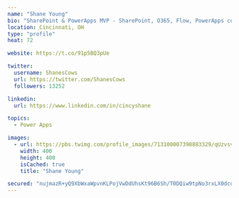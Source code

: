 ```yaml
---
name: "Shane Young"
bio: "SharePoint & PowerApps MVP - SharePoint, O365, Flow, PowerApps consulting? @PowerApps911 | Pure Snark? You found it."
location: Cincinnati, OH
type: "profile"
heat: 72

website: https://t.co/91p5BQ3pUe

twitter:
  username: ShanesCows
  url: https://twitter.com/ShanesCows
  followers: 13252

linkedin:
  url: https://www.linkedin.com/in/cincyshane

topics:
  - Power Apps

images:
  - url: https://pbs.twimg.com/profile_images/713100007398883329/qUzvsvQ3_400x400.jpg
    width: 400
    height: 400
    isCached: true
    title: "Shane Young"

secured: "nujmazR+yQ9XbWxaWpvnKLPojVwDdUhsKt96B6Sh/T0DQiw9tpNo3rxLX0dcuqpO66fkc11AjsT4clmD16U3ehokb+q6HwC3nTW2VOc2OfVRk0ZXWQIaLTxCVoPugVJA4IRuCLkARsgvwyaM+q3M+OVCCs9cIXfCj8WAgMDiqFw856PPytI+qIvrssOwcrHasr1mO4tvoVLtxFOVa+I/NkLqyUJTgSeU9LF8l2pLXflxvUI5eErxgkVdjNUXI2zmnu20tjFamr8W79RZ/VTJreqWcDmp6FJyqTqCiKxDC1BmtYP+cyjtH8u836+XDYRwIO9i5xTwDmSSiKk6+OrLxPldla5+l2sNmk5r/cM7uTQbrWDlm4nGNxjgKLDqShEJFiZ2nV2GVlPRMpzdpnyfCOxs2nuqaHbwnhdXGFK/yW0=;y0hKJao6VuhFVTN8/6DJZw=="
---
```


